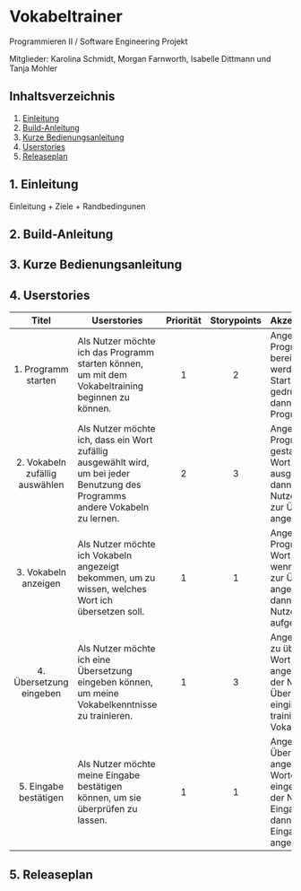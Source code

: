 # Vokabeltrainer

Programmieren II / Software Engineering Projekt

Mitglieder: Karolina Schmidt, Morgan Farnworth, Isabelle Dittmann und Tanja Mohler

## Inhaltsverzeichnis

1. [Einleitung](#einleitung)
1. [Build-Anleitung](#build-anleitung)
1. [Kurze Bedienungsanleitung](#bedienungsanleitung)
1. [Userstories](#userstories)
1. [Releaseplan](#releaseplan)

## 1. Einleitung
Einleitung + Ziele + Randbedingunen

## 2. Build-Anleitung

## 3. Kurze Bedienungsanleitung

## 4. Userstories
| **Titel** |   **Userstories**  |  **Priorität** | **Storypoints** | **Akzeptanzkriterien** |
|:-----:|------|:-:|:-:|-----|
| 1. Programm starten | Als Nutzer möchte ich das Programm starten können, um mit dem Vokabeltraining beginnen zu können. | 1 | 2 | Angenommen das Programm ist bereit, gestartet zu werden, wenn der Start-Button gedrückt wird, dann startet das Programm. |
| 2. Vokabeln zufällig auswählen | Als Nutzer möchte ich, dass ein Wort zufällig ausgewählt wird, um bei jeder Benutzung des Programms andere Vokabeln zu lernen. | 2 | 3 | Angenommen das Programm wurde gestartet, wenn ein Wort zufällig ausgewählt wird, dann wird dem Nutzer dieses Wort zur Übersetzung angezeigt.|
| 3. Vokabeln anzeigen | Als Nutzer möchte ich Vokabeln angezeigt bekommen, um zu wissen, welches Wort ich übersetzen soll.| 1 | 1 | Angenommen das Programm hat ein Wort ausgewählt, wenn dieses Wort zur Übersetzung angezeigt wird, dann wird der Nutzer zur Eingabe aufgefordert. |
| 4. Übersetzung eingeben | Als Nutzer möchte ich eine Übersetzung eingeben können, um meine Vokabelkenntnisse zu trainieren. | 1 | 3 | Angenommen ein zu übersetzendes Wort wird angezeigt, wenn der Nutzer seine Übersetzung eingibt, dann trainiert er seine Vokabelkenntnisse. |
| 5. Eingabe bestätigen | Als Nutzer möchte meine Eingabe bestätigen können, um sie überprüfen zu lassen. | 1 | 1 | Angenommen die Übersetzung des angezeigten Wortes wurde eingegeben, wenn der Nutzer seine Eingabe bestätigt, dann wird die Eingabe angenommen. |




## 5. Releaseplan
